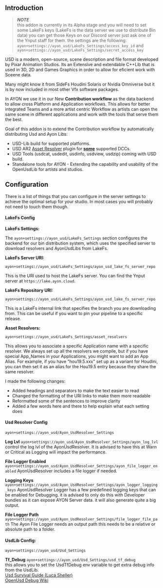 ## Introduction

> **_NOTE_**\
> this addon is currently in its Alpha stage and you will need to set some
> LakeFs keys (LakeFs is the data server we use to distribute Bin data) you can
> get those Keys on our Discord server just ask one of the Ynput staff for them.
> the settings are the following:
> `ayon+settings://ayon_usd/LakeFs_Settings/access_key_id` and
> `ayon+settings://ayon_usd/LakeFs_Settings/secret_access_key`

USD is a modern, open-source, scene description and file format developed by
Pixar Animation Studios. Its an Extensive and extendable C++Lib that is used in
3D, 2D and Games Graphics in order to allow for eficient work with Sceene data.

Many might know it from SideFs Houdini Solaris or Nvidia Omniverse but it is by
now included in most other Vfx software packages.

In AYON we use it in our New **Contribution workflow** as the data backend to
allow cross Platform and Application workflows. This allows for better
integrated Teams and a more artist centric Workflow as artists can open the same
scene in different applications and work with the tools that serve them the
best.

Goal of this addon is to extend the Contribution workflow by automatically
distributing Usd and Ayon Libs:

- USD-Lib build for supported platforms.
- USD AR2 [Asset Resolver](https://github.com/ynput/ayon-usd-resolver) plugin
  for
  [**some**](https://github.com/ynput/ayon-usd-resolver?tab=readme-ov-file#tested-platforms)
  supported DCCs.
- USD Tools (usdcat, usdedit, usdinfo, usdview, usdzip) coming with USD build.
- Standalone tools for AYON - Extending the capability and usability of the
  OpenUsdLib for artists and studios.

## Configuration

There is a list of things that you can configure in the server settings to
achieve the optimal setup for your studio. In most cases you will probably not
need to touch them though.

#### LakeFs Config

**LakeFs Settings:**

The `ayon+settings://ayon_usd/LakeFs_Settings` section configures the backend
for our bin distribution system, which uses the specified server to download
resolvers and AyonUsdLibs from LakeFs.

**LakeFs Server URI:**

`ayon+settings://ayon_usd/LakeFs_Settings/ayon_usd_lake_fs_server_repo`

This is the URI used to host the LakeFs server. You can find the Ynput server at
`https://lake.ayon.cloud`.

**LakeFs Repository URI:**

`ayon+settings://ayon_usd/LakeFs_Settings/ayon_usd_lake_fs_server_repo`

This is a LakeFs internal link that specifies the branch you are downloading
from. This can be useful if you want to pin your pipeline to a specific release.

**Asset Resolvers:**

`ayon+settings://ayon_usd/LakeFs_Settings/asset_resolvers`

This allows you to associate a specific Application name with a specific
resolver. We always set up all the resolvers we compile, but if you have special
App_Names in your Applications, you might want to add an App Alias. For example,
if you have "hou19.5.xxx" set up as a variant for Houdini, you can then set it
as an alias for the Hou19.5 entry because they share the same resolver.

I made the following changes:

- Added headings and separators to make the text easier to read
- Changed the formatting of the URI links to make them more readable
- Reformatted some of the sentences to improve clarity
- Added a few words here and there to help explain what each setting does

#### Usd Resolver Config

`ayon+settings://ayon_usd/Ayon_UsdResolver_Settings`

**Log Lvl** `ayon+settings://ayon_usd/Ayon_UsdResolver_Settings/ayon_log_lvl`
control the log lvl of the AyonUsdResolver. It is advised to have this at Warn
or Critical as Logging will impact the performance.

**File Logger Enabled**
`ayon+settings://ayon_usd/Ayon_UsdResolver_Settings/ayon_file_logger_enabled`
AyonUsdResolver includes a file logger if needed.

**Logging Keys**
`ayon+settings://ayon_usd/Ayon_UsdResolver_Settings/ayon_logger_logging_keys`
AyonUsdResolver Logger has a few predefined logging keys that can be enabled for
Debugging. it is advised to only do this with Developer bundles as it can expose
AYON Server data. it will also generate quite a big output.

**File Logger Path**
`ayon+settings://ayon_usd/Ayon_UsdResolver_Settings/file_logger_file_path` The
Ayon File Logger needs an output path this needs to be a relative or absolute
path to a folder.

#### UsdLib Config:

`ayon+settings://ayon_usd/Usd_Settings`

**Tf_Debug** `ayon+settings://ayon_usd/Usd_Settings/usd_tf_debug`\
this allows you to set the UsdTfDebug env variable to get extra debug info from
the UsdLib.\
[Usd Survival Guide (Luca Sheller)](https://lucascheller.github.io/VFX-UsdSurvivalGuide/core/profiling/debug.html)\
[OpenUsd Debug Wiki](https://openusd.org/release/api/group__group__tf___debugging_output.html)
